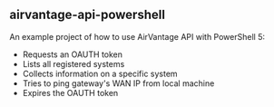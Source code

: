 ## airvantage-api-powershell

An example project of how to use AirVantage API with PowerShell 5:
* Requests an OAUTH token
* Lists all registered systems
* Collects information on a specific system
* Tries to ping gateway's WAN IP from local machine
* Expires the OAUTH token
